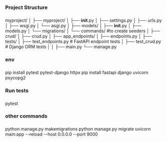 ### ####################################################################
### Project Structure ###
### ####################################################################

myproject/
│
├── myproject/
│   ├── __init__.py
│   ├── settings.py
│   ├── urls.py
│   ├── wsgi.py
│   └── asgi.py
│
├── models/
│   ├── __init__.py
│   ├── models.py
│   └── migrations/
│   └── commands/  #to create seeders
│
├── crud/
│   ├── crud.py
│
├── app_endpoints/
│   ├── endpoints.py
│
├── tests/
│   ├── test_endpoints.py  # FastAPI endpoint tests
│   ├── test_crud.py       # Django ORM tests
│
│
├── main.py
└── manage.py


### #######################################################################
### env ###
### #######################################################################

pip install pytest pytest-django httpx
pip install fastapi django uvicorn psycopg2

### #######################################################################
### Run tests ###
### #######################################################################

pytest

### ####################
### other commands 
### ####################

python manage.py makemigrations
python manage.py migrate
uvicorn main:app --reload --host 0.0.0.0 --port 9000



